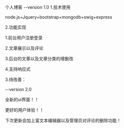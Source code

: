个人博客
--version 1.0
1.技术使用

node.js+Jquery+bootstrap+mongodb+swig+express

2.功能实现

1.前台用户注册登录

2.文章展示以及评论

3.后台的文章以及文章分类的增删改

4.支持响应式

3.待改善：

--version 2.0

全新的ui界面！！

更好的用户体验！！


下次更新会加上富文本编辑器以及管理员对评论的删除功能！
